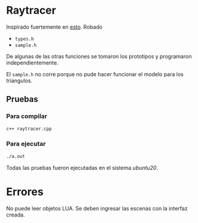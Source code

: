 # Raytracer

Inspirado fuertemente en [esto](https://github.com/michaelmendoza/simple-raytracer). Robado
 - `types.h`
 - `sample.h`

De algunas de las otras funciones se tomaron los prototipos y programaron independientemente. 

El `sample.h` no corre porque no pude hacer funcionar el modelo para los triangulos.

## Pruebas

### Para compilar

```bash
c++ raytracer.cpp
```

### Para ejecutar

```bash
./a.out
```

Todas las pruebas fueron ejecutadas en el sistema _ubuntu20_.

# Errores

No puede leer objetos LUA. Se deben ingresar las escenas con la interfaz creada.